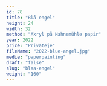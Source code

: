 ```yaml
---
id: 78
title: "Blå engel"
height: 24
width: 32
method: "Akryl på Hahnemühle papir"
year: 2022
price: "Privateje"
fileName: "2022-blue-angel.jpg"
medie: "paperpainting"
draft: "false"
slug: "blaa-engel"
weight: "160"
---
```

